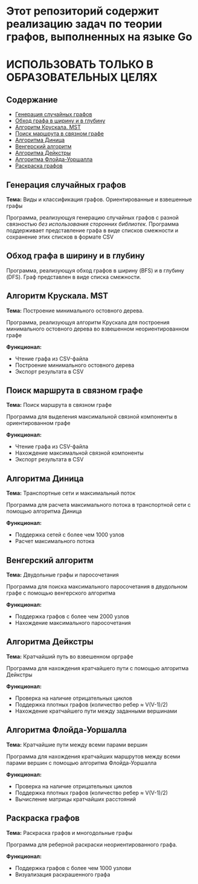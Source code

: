 
# Этот репозиторий содержит реализацию задач по теории графов, выполненных на языке Go
# ИСПОЛЬЗОВАТЬ ТОЛЬКО В ОБРАЗОВАТЕЛЬНЫХ ЦЕЛЯХ

## Содержание
  - [Генерация случайных графов](#генерация-случайных-графов)
  - [Обход графа в ширину и в глубину](#обход-графа-в-ширину-и-в-глубину)
  - [Алгоритм Крускала. MST](#алгоритм-крускала-mst)
  - [Поиск маршрута в связном графе](#поиск-маршрута-в-связном-графе)
  - [Алгоритма Диница](#алгоритма-диница)
  - [Венгерский алгоритм](#венгерский-алгоритм)
  - [Алгоритма Дейкстры](#алгоритма-дейкстры)
  - [Алгоритма Флойда-Уоршалла](#алгоритма-флойда-уоршалла)
  - [Раскраска графов](#раскраска-графов)

## Генерация случайных графов
**Тема:** Виды и классификация графов. Ориентированные и взвешенные графы

Программа, реализующуя генерацию случайных графов с разной связностью *без использования сторонних библиотек.* Программа поддерживает представление графа в виде списков смежности и сохранение этих списков в формате CSV


## Обход графа в ширину и в глубину
Программа, реализующуя обход графов в ширину (BFS) и в глубину (DFS). Граф представлен в виде списка смежности.


## Алгоритм Крускала. MST
**Тема:** Построение минимального остовного дерева.

Программа, реализующуя алгоритм Крускала для построения минимального остовного дерева во взвешенном неориентированном графе

**Функционал:**
- Чтение графа из CSV-файла
- Построение минимального остовного дерева
- Экспорт результата в CSV

## Поиск маршрута в связном графе
**Тема:** Поиск маршрута в связном графе

Программа для выделения максимальной связной компоненты в ориентированном графе

**Функционал:**
- Чтение графа из CSV-файла
- Нахождение максимальной связной компоненты
- Экспорт результата в CSV

## Алгоритма Диница
**Тема:** Транспортные сети и максимальный поток

Программа для расчета максимального потока в транспортной сети с помощью алгоритма Диница

**Функционал:**
- Поддержка сетей с более чем 1000 узлов
- Расчет максимального потока

## Венгерский алгоритм
**Тема:** Двудольные графы и паросочетания

Программа для поиска максимального паросочетания в двудольном графе с помощью венгерского алгоритма

**Функционал:**
- Поддержка графов с более чем 2000 узлов
- Нахождение максимального паросочетания

## Алгоритма Дейкстры
**Тема:** Кратчайший путь во взвешенном орграфе

Программа для нахождения кратчайшего пути с помощью алгоритма Дейкстры

**Функционал:**
- Проверка на наличие отрицательных циклов
- Поддержка плотных графов (количество ребер ≈ V(V-1)/2)
- Нахождение кратчайшего пути между заданными вершинами

## Алгоритма Флойда-Уоршалла
**Тема:** Кратчайшие пути между всеми парами вершин

Программа для нахождения кратчайших маршрутов между всеми парами вершин с помощью алгоритма Флойда-Уоршалла

**Функционал:**
- Проверка на наличие отрицательных циклов
- Поддержка плотных графов (количество ребер ≈ V(V-1)/2)
- Вычисление матрицы кратчайших расстояний

## Раскраска графов
**Тема:** Раскраска графов и многодольные графы

Программа для реберной раскраски неориентированного графа. 

**Функционал:**
- Поддержка графов с более чем 1000 узлови
- Визуализация раскрашенного графа
